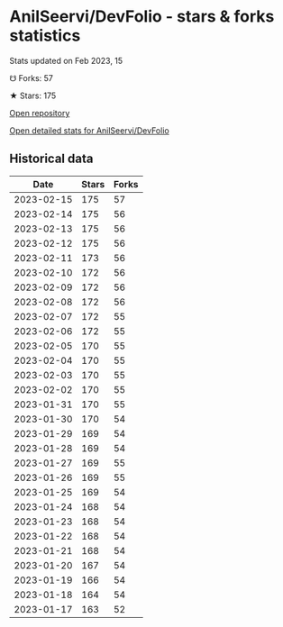 # AnilSeervi/DevFolio - stars & forks statistics

Stats updated on Feb 2023, 15

☋ Forks: 57

★ Stars: 175

[Open repository](https://github.com/AnilSeervi/DevFolio)

[Open detailed stats for AnilSeervi/DevFolio](https://reviewgithub.com/rep/AnilSeervi/DevFolio)

## Historical data
| Date | Stars | Forks |
|------|-------|-------|
| 2023-02-15 | 175 | 57 | 
| 2023-02-14 | 175 | 56 | 
| 2023-02-13 | 175 | 56 | 
| 2023-02-12 | 175 | 56 | 
| 2023-02-11 | 173 | 56 | 
| 2023-02-10 | 172 | 56 | 
| 2023-02-09 | 172 | 56 | 
| 2023-02-08 | 172 | 56 | 
| 2023-02-07 | 172 | 55 | 
| 2023-02-06 | 172 | 55 | 
| 2023-02-05 | 170 | 55 | 
| 2023-02-04 | 170 | 55 | 
| 2023-02-03 | 170 | 55 | 
| 2023-02-02 | 170 | 55 | 
| 2023-01-31 | 170 | 55 | 
| 2023-01-30 | 170 | 54 | 
| 2023-01-29 | 169 | 54 | 
| 2023-01-28 | 169 | 54 | 
| 2023-01-27 | 169 | 55 | 
| 2023-01-26 | 169 | 55 | 
| 2023-01-25 | 169 | 54 | 
| 2023-01-24 | 168 | 54 | 
| 2023-01-23 | 168 | 54 | 
| 2023-01-22 | 168 | 54 | 
| 2023-01-21 | 168 | 54 | 
| 2023-01-20 | 167 | 54 | 
| 2023-01-19 | 166 | 54 | 
| 2023-01-18 | 164 | 54 | 
| 2023-01-17 | 163 | 52 | 

